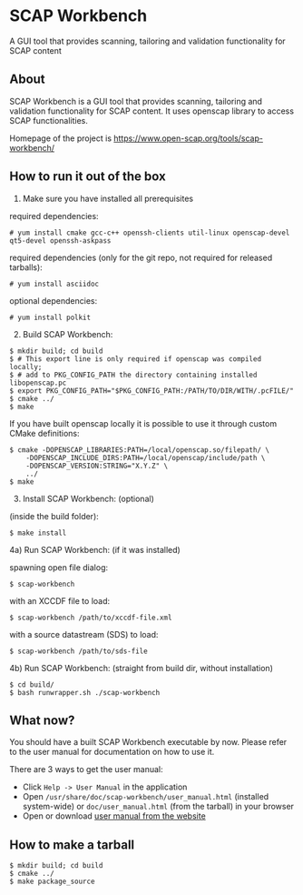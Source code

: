 SCAP Workbench
==============

A GUI tool that provides scanning, tailoring and validation functionality for SCAP content

About
-----

SCAP Workbench is a GUI tool that provides scanning, tailoring
and validation functionality for SCAP content. It uses openscap library
to access SCAP functionalities.

Homepage of the project is https://www.open-scap.org/tools/scap-workbench/

How to run it out of the box
----------------------------

1) Make sure you have installed all prerequisites

required dependencies:
```console
# yum install cmake gcc-c++ openssh-clients util-linux openscap-devel qt5-devel openssh-askpass
```

required dependencies (only for the git repo, not required for released tarballs):
```console
# yum install asciidoc
```

optional dependencies:
```console
# yum install polkit
```

2) Build SCAP Workbench:
```console
$ mkdir build; cd build
$ # This export line is only required if openscap was compiled locally;
$ # add to PKG_CONFIG_PATH the directory containing installed libopenscap.pc
$ export PKG_CONFIG_PATH="$PKG_CONFIG_PATH:/PATH/TO/DIR/WITH/.pcFILE/"
$ cmake ../
$ make
```

If you have built openscap locally it is possible to use it through custom CMake definitions:

```console
$ cmake -DOPENSCAP_LIBRARIES:PATH=/local/openscap.so/filepath/ \
    -DOPENSCAP_INCLUDE_DIRS:PATH=/local/openscap/include/path \
    -DOPENSCAP_VERSION:STRING="X.Y.Z" \
    ../
$ make
```

3) Install SCAP Workbench: (optional)

(inside the build folder):
```console
$ make install
```

4a) Run SCAP Workbench: (if it was installed)

spawning open file dialog:
```console
$ scap-workbench
```

with an XCCDF file to load:
```console
$ scap-workbench /path/to/xccdf-file.xml
```

with a source datastream (SDS) to load:
```console
$ scap-workbench /path/to/sds-file
```

4b) Run SCAP Workbench: (straight from build dir, without installation)

```console
$ cd build/
$ bash runwrapper.sh ./scap-workbench
```

What now?
---------

You should have a built SCAP Workbench executable by now. Please refer to the user manual for documentation on how to use it.

There are 3 ways to get the user manual:

 * Click `Help -> User Manual` in the application
 * Open `/usr/share/doc/scap-workbench/user_manual.html` (installed system-wide) or `doc/user_manual.html` (from the tarball) in your browser
 * Open or download [user manual from the website](https://static.open-scap.org/scap-workbench-1.1/)

How to make a tarball
---------------------
```console
$ mkdir build; cd build
$ cmake ../
$ make package_source
```
